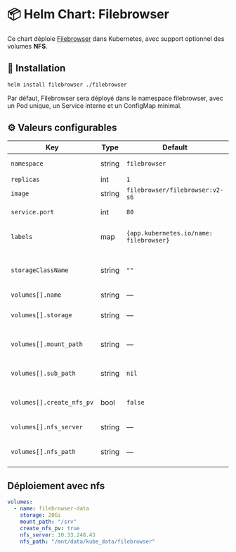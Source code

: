 # 📦 Helm Chart: Filebrowser

Ce chart déploie [Filebrowser](https://filebrowser.org/) dans Kubernetes, avec support optionnel des volumes **NFS**.

## 🚀 Installation

```bash
helm install filebrowser ./filebrowser
```

Par défaut, Filebrowser sera déployé dans le namespace filebrowser, avec un Pod unique, un Service interne et un ConfigMap minimal.

## ⚙️ Valeurs configurables

| Key                       | Type   | Default                                   | Description                                         |
|----------------------------|--------|-------------------------------------------|-----------------------------------------------------|
| `namespace`               | string | `filebrowser`                             | Namespace où déployer                               |
| `replicas`                | int    | `1`                                       | Nombre de pods                                      |
| `image`                   | string | `filebrowser/filebrowser:v2-s6`           | Image Docker                                        |
| `service.port`            | int    | `80`                                      | Port exposé par le service                          |
| `labels`                  | map    | `{app.kubernetes.io/name: filebrowser}`   | Labels appliqués au Deployment et au Service        |
| `storageClassName`        | string | `""`                                      | StorageClass utilisée pour les PVC (vide = statique)|
| `volumes[].name`          | string | —                                         | Nom du volume                                       |
| `volumes[].storage`       | string | —                                         | Capacité demandée (ex: `20Gi`)                      |
| `volumes[].mount_path`    | string | —                                         | Chemin de montage dans le conteneur                 |
| `volumes[].sub_path`      | string | `nil`                                     | Fichier/répertoire spécifique à monter              |
| `volumes[].create_nfs_pv` | bool   | `false`                                   | Créer automatiquement un PV NFS                     |
| `volumes[].nfs_server`    | string | —                                         | Adresse du serveur NFS                              |
| `volumes[].nfs_path`      | string | —                                         | Chemin exporté sur le serveur NFS                   |

## Déploiement avec nfs

```yaml
volumes:
  - name: filebrowser-data
    storage: 20Gi
    mount_path: "/srv"
    create_nfs_pv: true
    nfs_server: 10.33.248.43
    nfs_path: "/mnt/data/kube_data/filebrowser"
```


